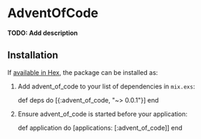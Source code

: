 # AdventOfCode

**TODO: Add description**

## Installation

If [available in Hex](https://hex.pm/docs/publish), the package can be installed as:

  1. Add advent_of_code to your list of dependencies in `mix.exs`:

        def deps do
          [{:advent_of_code, "~> 0.0.1"}]
        end

  2. Ensure advent_of_code is started before your application:

        def application do
          [applications: [:advent_of_code]]
        end
